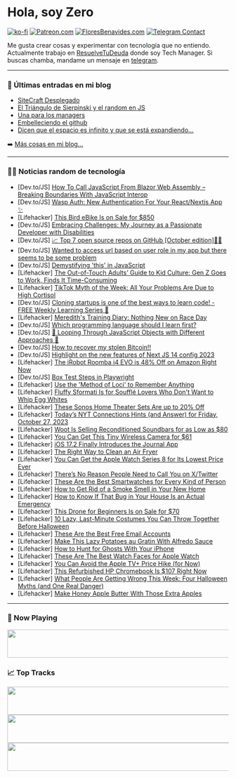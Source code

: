 # Hola, soy Zero

[![ko-fi](https://ko-fi.com/img/githubbutton_sm.svg)](https://ko-fi.com/J3J4N0LUK)
[![Patreon.com](https://img.shields.io/endpoint.svg?url=https%3A%2F%2Fshieldsio-patreon.vercel.app%2Fapi%3Fusername%3Dzerodragon%26type%3Dpatrons&style=for-the-badge)](https://patreon.com/zerodragon)
[![FloresBenavides.com](https://img.shields.io/website?down_message=oops&label=MiBlog&style=for-the-badge&up_message=online&url=https%3A%2F%2Ffloresbenavides.com)](https://floresbenavides.com)
[![Telegram Contact](https://img.shields.io/badge/escr%C3%ADbeme-ZeroDragon-%2326A5E4?style=for-the-badge&logo=telegram)](https://t.me/zerodragon)

Me gusta crear cosas y experimentar con tecnología que no entiendo.
Actualmente trabajo en [ResuelveTuDeuda](http://github.com/resuelve) donde soy Tech Manager.
Si buscas chamba, mandame un mensaje en [telegram](https://t.me/zerodragon).

---

### 📕 Últimas entradas en mi blog
<!-- BLOG-POST-LIST:START -->
- [SiteCraft Desplegado](https://floresbenavides.com/sitecraft-desplegado/)
- [El Triángulo de Sierpinski y el random en JS](https://floresbenavides.com/el-triangulo-de-sierpinski-y-el-random-en-js/)
- [Una para los managers](https://floresbenavides.com/una-para-los-managers/)
- [Embelleciendo el github](https://floresbenavides.com/embelleciendo-el-github/)
- [Dicen que el espacio es infinito y que se está expandiendo…](https://floresbenavides.com/dicen-que-el-espacio-es-infinito-y-que-se-esta-expandiendo/)
<!-- BLOG-POST-LIST:END -->

➡️ [Más cosas en mi blog...](https://floresbenavides.com)

---

### 👨‍💻 Noticias random de tecnología
<!-- TECH-POSTS:START -->
- [Dev.to/JS] [How To Call JavaScript From Blazor Web Assembly – Breaking Boundaries With JavaScript Interop](https://dev.to/devleader/how-to-call-javascript-from-blazor-web-assembly-breaking-boundaries-with-javascript-interop-57bb)
- [Dev.to/JS] [Wasp Auth: New Authentication For Your React/Nextjs App ✨](https://dev.to/todayscode14/wasp-auth-new-authentication-for-your-reactnextjs-app-5gcd)
- [Lifehacker] [This Bird eBike Is on Sale for $850](https://lifehacker.com/this-bird-ebike-is-on-sale-for-850-1850958669)
- [Dev.to/JS] [Embracing Challenges: My Journey as a Passionate Developer with Disabilities](https://dev.to/dinhvankhoideveloper/embracing-challenges-my-journey-as-a-passionate-developer-with-disabilities-and-oop-struggles-1m13)
- [Dev.to/JS] [📈 Top 7 open source repos on GitHub [October edition]🚀✨](https://dev.to/quine/top-7-open-source-repos-on-github-2l64)
- [Dev.to/JS] [Wanted to access url based on user role in my app but there seems to be some problem](https://dev.to/rnd2002/wanted-to-access-url-based-on-user-role-in-my-app-but-there-seems-to-be-some-problem-268j)
- [Dev.to/JS] [Demystifying &#39;this&#39; in JavaScript](https://dev.to/ptheodosiou/demystifying-this-in-javascript-4ec6)
- [Lifehacker] [The Out-of-Touch Adults’ Guide to Kid Culture: Gen Z Goes to Work, Finds It Time-Consuming](https://lifehacker.com/the-out-of-touch-adults-guide-to-kid-culture-gen-z-go-1850965502)
- [Lifehacker] [TikTok Myth of the Week: All Your Problems Are Due to High Cortisol](https://lifehacker.com/tiktok-myth-of-the-week-all-your-problems-are-due-to-h-1850963889)
- [Dev.to/JS] [Cloning startups is one of the best ways to learn code! - FREE Weekly Learning Series 🚀](https://dev.to/cloneandlearn/cloning-startups-is-one-of-the-best-ways-to-learn-code-free-weekly-learning-series-3l6c)
- [Lifehacker] [Meredith&#39;s Training Diary: Nothing New on Race Day](https://lifehacker.com/nothing-new-on-race-day-1850962483)
- [Dev.to/JS] [Which programming language should I learn first?](https://dev.to/justmrkhan/which-programming-language-should-i-learn-first-1g9f)
- [Dev.to/JS] [🔄 Looping Through JavaScript Objects with Different Approaches 🔄](https://dev.to/shameel/looping-through-javascript-objects-with-different-approaches-3c6m)
- [Dev.to/JS] [How to recover my stolen Bitcoin!!](https://dev.to/tantoineruss/how-to-recover-my-stolen-bitcoin-27gj)
- [Dev.to/JS] [Highlight on the new features of Next JS 14 config 2023](https://dev.to/muhammadazfaraslam/highlight-on-the-new-features-of-next-js-14-config-2023-4lbe)
- [Lifehacker] [The iRobot Roomba i4 EVO is 48% Off on Amazon Right Now](https://lifehacker.com/the-irobot-roomba-i4-evo-is-48-off-on-amazon-right-now-1850964399)
- [Dev.to/JS] [Box Test Steps in Playwright](https://dev.to/playwright/box-test-steps-in-playwright-15d9)
- [Lifehacker] [Use the &#39;Method of Loci&#39; to Remember Anything](https://lifehacker.com/loci-method-remember-anything-on-a-test-1850963999)
- [Lifehacker] [Fluffy Sformati Is for Soufflé Lovers Who Don&#39;t Want to Whip Egg Whites](https://lifehacker.com/easy-sformati-recipe-1850964364)
- [Lifehacker] [These Sonos Home Theater Sets Are up to 20% Off](https://lifehacker.com/these-sonos-home-theater-sets-are-up-to-20-off-1850953667)
- [Lifehacker] [Today’s NYT Connections Hints &lpar;and Answer&rpar; for Friday, October 27, 2023](https://lifehacker.com/nyt-connections-answer-today-october-27-2023-1850961985)
- [Lifehacker] [Woot Is Selling Reconditioned Soundbars for as Low as $80](https://lifehacker.com/woot-is-selling-reconditioned-soundbars-for-as-low-as-1850963514)
- [Lifehacker] [You Can Get This Tiny Wireless Camera for $61](https://lifehacker.com/you-can-get-this-tiny-wireless-camera-for-61-1850958567)
- [Lifehacker] [iOS 17.2 Finally Introduces the Journal App](https://lifehacker.com/new-features-in-ios-17-2-1850964155)
- [Lifehacker] [The Right Way to Clean an Air Fryer](https://lifehacker.com/how-to-clean-an-air-fryer-1849553685)
- [Lifehacker] [You Can Get the Apple Watch Series 8 for Its Lowest Price Ever](https://lifehacker.com/you-can-get-the-apple-watch-series-8-for-its-lowest-pri-1850964083)
- [Lifehacker] [There’s No Reason People Need to Call You on X/Twitter](https://lifehacker.com/there-s-no-reason-people-need-to-call-you-on-x-twitter-1850963557)
- [Lifehacker] [These Are the Best Smartwatches for Every Kind of Person](https://lifehacker.com/best-smartwatches-1850963556)
- [Lifehacker] [How to Get Rid of a Smoke Smell in Your New Home](https://lifehacker.com/get-rid-of-cigarette-smell-in-house-1850962845)
- [Lifehacker] [How to Know If That Bug in Your House Is an Actual Emergency](https://lifehacker.com/how-to-know-if-that-bug-in-your-house-is-an-actual-emer-1850962180)
- [Lifehacker] [This Drone for Beginners Is on Sale for $70](https://lifehacker.com/this-drone-for-beginners-is-on-sale-for-70-1850955594)
- [Lifehacker] [10 Lazy, Last-Minute Costumes You Can Throw Together Before Halloween](https://lifehacker.com/10-lazy-last-minute-costumes-you-can-throw-together-be-1849710458)
- [Lifehacker] [These Are the Best Free Email Accounts](https://lifehacker.com/best-free-email-accounts-1850769983)
- [Lifehacker] [Make This Lazy Potatoes au Gratin With Alfredo Sauce](https://lifehacker.com/easy-potatoes-au-gratin-1850962376)
- [Lifehacker] [How to Hunt for Ghosts With Your iPhone](https://lifehacker.com/how-to-hunt-for-ghosts-with-your-iphone-1850934303)
- [Lifehacker] [These Are The Best Watch Faces for Apple Watch](https://lifehacker.com/best-apple-watch-faces-1850961202)
- [Lifehacker] [You Can Avoid the Apple TV+ Price Hike &lpar;for Now&rpar;](https://lifehacker.com/you-can-avoid-the-apple-tv-price-hike-for-now-1850957710)
- [Lifehacker] [This Refurbished HP Chromebook Is $107 Right Now](https://lifehacker.com/this-refurbished-hp-chromebook-is-107-right-now-1850955561)
- [Lifehacker] [What People Are Getting Wrong This Week: Four Halloween Myths &lpar;and One Real Danger&rpar;](https://lifehacker.com/what-people-are-getting-wrong-this-week-four-halloween-1850960766)
- [Lifehacker] [Make Honey Apple Butter With Those Extra Apples](https://lifehacker.com/make-honey-apple-butter-with-those-extra-apples-1849539652)<!-- TECH-POSTS:END -->

---

### 🎵 Now Playing
<a href="https://spotify-now-playing-dun.vercel.app/now-playing?open"><img src="https://spotify-now-playing-dun.vercel.app/now-playing" width="540" height="64"></a>

### 📈 Top Tracks
<a href="https://spotify-now-playing-dun.vercel.app/top-tracks?i=1&open"><img src="https://spotify-now-playing-dun.vercel.app/top-tracks?i=1" width="540" height="64"></a>
<a href="https://spotify-now-playing-dun.vercel.app/top-tracks?i=2&open"><img src="https://spotify-now-playing-dun.vercel.app/top-tracks?i=2" width="540" height="64"></a>
<a href="https://spotify-now-playing-dun.vercel.app/top-tracks?i=3&open"><img src="https://spotify-now-playing-dun.vercel.app/top-tracks?i=3" width="540" height="64"></a>
